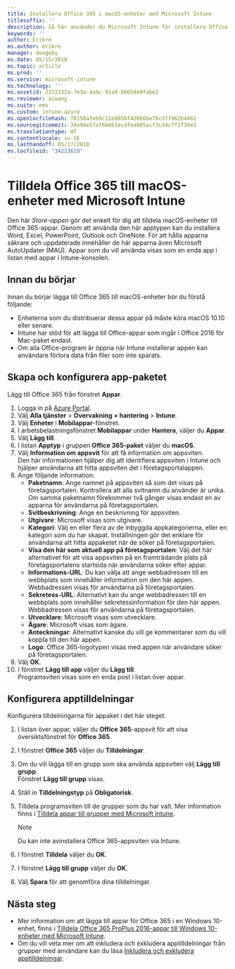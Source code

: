 ```yaml
---
title: Installera Office 365 i macOS-enheter med Microsoft Intune
titlesuffix: ''
description: Så här använder du Microsoft Intune för installera Office 365-appar på macOS-enheter.
keywords: ''
author: Erikre
ms.author: erikre
manager: dougeby
ms.date: 05/15/2018
ms.topic: article
ms.prod: ''
ms.service: microsoft-intune
ms.technology: ''
ms.assetid: 2372332a-7e3a-4a9c-91a9-86654e0fabe2
ms.reviewer: aiwang
ms.suite: ems
ms.custom: intune-azure
ms.openlocfilehash: 78158afeb9c12e8056f42066be78c37f962b4462
ms.sourcegitcommit: 34e96e57af6b861ecdfea085acf3c44cff1f3d43
ms.translationtype: HT
ms.contentlocale: sv-SE
ms.lasthandoff: 05/17/2018
ms.locfileid: "34223619"
---
```

# <a name="assign-office-365-to-macos-devices-with-microsoft-intune"></a>Tilldela Office 365 till macOS-enheter med Microsoft Intune

Den här *Store-appen* gör det enkelt för dig att tilldela macOS-enheter till Office 365-appar. Genom att använda den här apptypen kan du installera Word, Excel, PowerPoint, Outlook och OneNote. För att hålla apparna säkrare och uppdaterade innehåller de här apparna även Microsoft AutoUpdater (MAU). Appar som du vill använda visas som en enda app i listan med appar i Intune-konsolen.


## <a name="before-you-start"></a>Innan du börjar

Innan du börjar lägga till Office 365 till macOS-enheter bör du förstå följande:

- Enheterna som du distribuerar dessa appar på måste köra macOS 10.10 eller senare.
- Intune har stöd för att lägga till Office-appar som ingår i Office 2016 för Mac-paket endast.
- Om alla Office-program är öppna när Intune installerar appen kan användare förlora data från filer som inte sparats.

## <a name="create-and-configure-the-app-suite"></a>Skapa och konfigurera app-paketet

Lägg till Office 365 från fönstret **Appar**.
1. Logga in på [Azure Portal](https://portal.azure.com).
2. Välj **Alla tjänster** > **Övervakning + hantering** > **Intune**.
3. Välj **Enheter** i **Mobilappar**-fönstret.
4. I arbetsbelastningsfönstret **Mobilappar** under **Hantera**, väljer du **Appar**. 
5. Välj **Lägg till**.
6. I listan **Apptyp** i gruppen **Office 365-paket** väljer du **macOS**.
7. Välj **Information om appsvit** för att få information om appsviten.  
    Den här informationen hjälper dig att identifiera appsviten i Intune och hjälper användarna att hitta appsviten det i företagsportalappen.
8. Ange följande information:
    - **Paketnamn**: Ange namnet på appsviten så som det visas på företagsportalen. Kontrollera att alla svitnamn du använder är unika. Om samma paketnamn förekommer två gånger visas endast en av apparna för användarna på företagsportalen.
    - **Svitbeskrivning**: Ange en beskrivning för appsviten.
    - **Utgivare**: Microsoft visas som utgivare.
    - **Kategori**: Välj en eller flera av de inbyggda appkategorierna, eller en kategori som du har skapat. Inställningen gör det enklare för användarna att hitta appaketet när de söker på företagsportalen.
    - **Visa den här som aktuell app på företagsportalen**: Välj det här alternativet för att visa appsviten på en framträdande plats på företagsportalens startsida när användarna söker efter appar.
    - **Informations-URL**: Du kan välja att ange webbadressen till en webbplats som innehåller information om den här appen. Webbadressen visas för användarna på företagsportalen.
    - **Sekretess-URL**: Alternativt kan du ange webbadressen till en webbplats som innehåller sekretessinformation för den här appen. Webbadressen visas för användarna på företagsportalen.
    - **Utvecklare**: Microsoft visas som utvecklare.
    - **Ägare**: Microsoft visas som ägare.
    - **Anteckningar**: Alternativt kanske du vill ge kommentarer som du vill koppla till den här appen.
    - **Logo**: Office 365-logotypen visas med appen när användare söker på företagsportalen.
9. Välj **OK**.
10. I fönstret **Lägg till app** väljer du **Lägg till**.  
    Programsviten visas som en enda post i listan över appar.

## <a name="configure-app-assignments"></a>Konfigurera apptilldelningar

Konfigurera tilldelningarna för appaket i det här steget. 

1. I listan över appar, väljer du **Office 365**-appsvit för att visa översiktsfönstret för **Office 365**.
2. I fönstret **Office 365** väljer du **Tilldelningar**.
3. Om du vill lägga till en grupp som ska använda appsviten välj **Lägg till grupp**.  
    Fönstret **Lägg till grupp** visas.
4. Ställ in **Tilldelningstyp** på **Obligatorisk**.
5. Tilldela programsviten till de grupper som du har valt. Mer information finns i [Tilldela appar till grupper med Microsoft Intune](apps-deploy.md).

    >[!Note]
    > Du kan inte avinstallera Office 365-appsviten via Intune.

5. I fönstret **Tilldela** väljer du **OK**.
6. I fönstret **Lägg till grupp** väljer du **OK**.
7. Välj **Spara** för att genomföra dina tilldelningar.

## <a name="next-steps"></a>Nästa steg

- Mer information om att lägga till appar för Office 365 i en Windows 10-enhet, finns i [Tilldela Office 365 ProPlus 2016-appar till Windows 10-enheter med Microsoft Intune](apps-add-office365.md).
- Om du vill veta mer om att inkludera och exkludera apptilldelningar från grupper med användare kan du läsa [Inkludera och exkludera apptilldelningar](apps-inc-exl-assignments.md).
